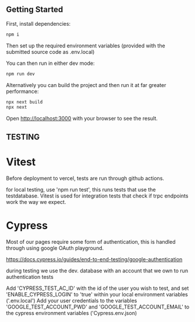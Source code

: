 ## Getting Started

First, install dependencies:
```bash
npm i
```
Then set up the required environment variables (provided with the submitted source code as .env.local)

You can then run in either dev mode:
```bash
npm run dev
```
Alternatively you can build the project and then run it at far greater performance:
```bash
npx next build
npx next
```

Open [http://localhost:3000](http://localhost:3000) with your browser to see the result.

## TESTING

# Vitest

Before deployment to vercel, tests are run through github actions. 

for local testing, use 'npm run test', this runs tests that use the testdatabase. 
Vitest is used for integration tests that check if trpc endpoints work the way we expect.

# Cypress

Most of our pages require some form of authentication, this is handled through using google OAuth playground.

https://docs.cypress.io/guides/end-to-end-testing/google-authentication

during testing we use the dev. database with an account that we own to run authentication tests

Add 'CYPRESS_TEST_AC_ID' with the id of the user you wish to test, and set 'ENABLE_CYPRESS_LOGIN' to 'true' within your local environment variables ('.env.local')
Add your user credentials to the variables 'GOOGLE_TEST_ACCOUNT_PWD' and 'GOOGLE_TEST_ACCOUNT_EMAIL' to the cypress environment variables ('Cypress.env.json)
